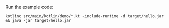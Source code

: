 
Run the example code:
```
kotlinc src/main/kotlin/demo/*.kt -include-runtime -d target/hello.jar && java -jar target/hello.jar
```
